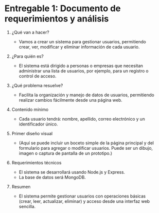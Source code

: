 # Entregable 1: Documento de requerimientos y análisis

1. ¿Qué van a hacer?

   - Vamos a crear un sistema para gestionar usuarios, permitiendo crear, ver, modificar y eliminar información de cada usuario.

2. ¿Para quién es?

   - El sistema está dirigido a personas o empresas que necesitan administrar una lista de usuarios, por ejemplo, para un registro o control de acceso.

3. ¿Qué problema resuelve?

   - Facilita la organización y manejo de datos de usuarios, permitiendo realizar cambios fácilmente desde una página web.

4. Contenido mínimo

   - Cada usuario tendrá: nombre, apellido, correo electrónico y un identificador único.

5. Primer diseño visual

   - (Aquí se puede incluir un boceto simple de la página principal y del formulario para agregar o modificar usuarios. Puede ser un dibujo, imagen o captura de pantalla de un prototipo.)

6. Requerimientos técnicos

   - El sistema se desarrollará usando Node.js y Express.
   - La base de datos será MongoDB.

7. Resumen
   - El sistema permite gestionar usuarios con operaciones básicas (crear, leer, actualizar, eliminar) y acceso desde una interfaz web sencilla.
